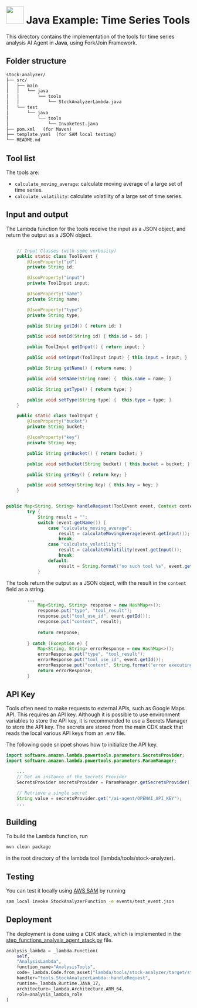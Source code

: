 # <img height="48" width="48" src="https://img.icons8.com/?size=100&id=13679&format=png&color=000000" /> Java Example: Time Series Tools

This directory contains the implementation of the tools for time series analysis AI Agent in **Java**, using Fork/Join Framework.

## Folder structure

```txt
stock-analyzer/
├── src/
│   ├── main
│   │   └── java
│   │       └── tools
│   │           └── StockAnalyzerLambda.java
│   └── test
│       └── java
│           └── tools
│               └── InvokeTest.java
├── pom.xml   (for Maven)
├── template.yaml  (for SAM local testing)
└── README.md
```

## Tool list

The tools are:

* `calculate_moving_average`: calculate moving average of a large set of time series.
* `calculate_volatility`: calculate volatility of a large set of time series.

## Input and output

The Lambda function for the tools receive the input as a JSON object, and return the output as a JSON object.

```java

    // Input Classes (with some verbosity)
    public static class ToolEvent {
        @JsonProperty("id")
        private String id;

        @JsonProperty("input")
        private ToolInput input;

        @JsonProperty("name")
        private String name;

        @JsonProperty("type")
        private String type;

        public String getId() { return id; }

        public void setId(String id) { this.id = id; }

        public ToolInput getInput() { return input; }

        public void setInput(ToolInput input) { this.input = input; }

        public String getName() { return name; }

        public void setName(String name) {  this.name = name; }

        public String getType() { return type; }

        public void setType(String type) {  this.type = type; }
    }

    public static class ToolInput {
        @JsonProperty("bucket")
        private String bucket;

        @JsonProperty("key")
        private String key;

        public String getBucket() { return bucket; }

        public void setBucket(String bucket) { this.bucket = bucket; }

        public String getKey() { return key; }

        public void setKey(String key) { this.key = key; }
    }


public Map<String, String> handleRequest(ToolEvent event, Context context) {
        try {
            String result = "";
            switch (event.getName()) {
                case "calculate_moving_average":
                    result = calculateMovingAverage(event.getInput());
                    break;
                case "calculate_volatility":
                    result = calculateVolatility(event.getInput());
                    break;
                default:
                    result = String.format("no such tool %s", event.getName());
            }
```

The tools return the output as a JSON object, with the result in the `content` field as a string.

```java
        ...
            Map<String, String> response = new HashMap<>();
            response.put("type", "tool_result");
            response.put("tool_use_id", event.getId());
            response.put("content", result);
            
            return response;
            
        } catch (Exception e) {
            Map<String, String> errorResponse = new HashMap<>();
            errorResponse.put("type", "tool_result");
            errorResponse.put("tool_use_id", event.getId());
            errorResponse.put("content", String.format("error executing tool %s: %s", event.getName(), e.getMessage()));
            return errorResponse;
        }
```

## API Key

Tools often need to make requests to external APIs, such as Google Maps API. This requires an API key. Although it is possible to use environment variables to store the API key, it is recommended to use a Secrets Manager to store the API key. The secrets are stored from the main CDK stack that reads the local various API keys from an .env file.

The following code snippet shows how to initialize the API key.

```java
import software.amazon.lambda.powertools.parameters.SecretsProvider;
import software.amazon.lambda.powertools.parameters.ParamManager;

    ...
    // Get an instance of the Secrets Provider
    SecretsProvider secretsProvider = ParamManager.getSecretsProvider();

    // Retrieve a single secret
    String value = secretsProvider.get("/ai-agent/OPENAI_API_KEY");
    ...
```

## Building 

To build the Lambda function, run 

```bash
mvn clean package
``` 

in the root directory of the lambda tool (lambda/tools/stock-analyzer). 

## Testing

You can test it locally using [AWS SAM](https://docs.aws.amazon.com/lambda/latest/dg/sam-cli-local.html) by running 

```bash
sam local invoke StockAnalyzerFunction -e events/test_event.json
```

## Deployment

The deployment is done using a CDK stack, which is implemented in the [step_functions_analysis_agent_stack.py](../../../step_functions_sql_agent/step_functions_analysis_agent_stack.py) file.

```python
analysis_lambda = _lambda.Function(
    self, 
    "AnalysisLambda",
    function_name="AnalysisTools",
    code=_lambda.Code.from_asset("lambda/tools/stock-analyzer/target/stock-analyzer-lambda-1.0-SNAPSHOT.jar"), 
    handler="tools.StockAnalyzerLambda::handleRequest",
    runtime=_lambda.Runtime.JAVA_17,
    architecture=_lambda.Architecture.ARM_64,
    role=analysis_lambda_role
)
```